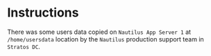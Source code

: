 # Instructions

There was some users data copied on `Nautilus App Server 1` at `/home/usersdata` location by the `Nautilus` production support team in `Stratos DC`.
 
